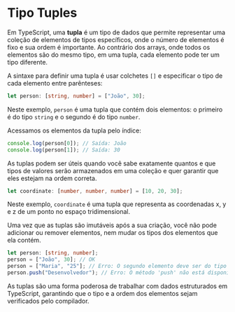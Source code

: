 # Tipo Tuples

Em TypeScript, uma **tupla** é um tipo de dados que permite representar uma coleção de elementos de tipos específicos, onde o número de elementos é fixo e sua ordem é importante. Ao contrário dos arrays, onde todos os elementos são do mesmo tipo, em uma tupla, cada elemento pode ter um tipo diferente.

A sintaxe para definir uma tupla é usar colchetes `[]` e especificar o tipo de cada elemento entre parênteses:

```typescript
let person: [string, number] = ["João", 30];
```

Neste exemplo, `person` é uma tupla que contém dois elementos: o primeiro é do tipo `string` e o segundo é do tipo `number`. 

Acessamos os elementos da tupla pelo índice:

```typescript
console.log(person[0]); // Saída: João
console.log(person[1]); // Saída: 30
```

As tuplas podem ser úteis quando você sabe exatamente quantos e que tipos de valores serão armazenados em uma coleção e quer garantir que eles estejam na ordem correta.

```typescript
let coordinate: [number, number, number] = [10, 20, 30];
```

Neste exemplo, `coordinate` é uma tupla que representa as coordenadas x, y e z de um ponto no espaço tridimensional.

Uma vez que as tuplas são imutáveis após a sua criação, você não pode adicionar ou remover elementos, nem mudar os tipos dos elementos que ela contém.

```typescript
let person: [string, number];
person = ["João", 30]; // OK
person = ["Maria", "25"]; // Erro: O segundo elemento deve ser do tipo number
person.push("Desenvolvedor"); // Erro: O método 'push' não está disponível em tuplas
```

As tuplas são uma forma poderosa de trabalhar com dados estruturados em TypeScript, garantindo que o tipo e a ordem dos elementos sejam verificados pelo compilador.